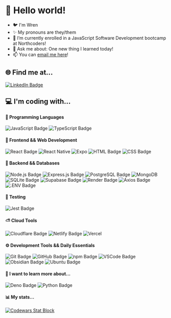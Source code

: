# 👋 Hello world!
- 🐦 I'm Wren
- ✨ My pronouns are they/them
- 🌱 I’m currently enrolled in a JavaScript Software Development bootcamp at Northcoders!
- 💬 Ask me about: One new thing I learned today!
- 📫 You can [email me here](mailto:wren.hawthorne@outlook.com)!

## 🌐 Find me at...
[![LinkedIn Badge](https://img.shields.io/badge/LinkedIn-24283b?style=for-the-badge&logo=linkedin&logoColor=0A66C2)](https://linkedin.com/in/wren-h) 

## 💻 I'm coding with...
#### 🔨 Programming Languages
![JavaScript Badge](https://img.shields.io/badge/-JavaScript-24283b?style=for-the-badge&logo=javascript&logoColor=EBCB8B)
![TypeScript Badge](https://img.shields.io/badge/-TypeScript-24283b?style=for-the-badge&logo=typescript&logoColor=3178C6)

#### 🚧 Frontend && Web Development
![React Badge](https://img.shields.io/badge/-React-24283b?style=for-the-badge&logo=react&logoColor=BF616A)
![React Native](https://img.shields.io/badge/React_Native-24283b?style=for-the-badge&logo=react&logoColor=%2361DAFB)
![Expo](https://img.shields.io/badge/Expo-24283b?style=for-the-badge&logo=expo&logoColor=000020)
![HTML Badge](https://img.shields.io/badge/-HTML-24283b?style=for-the-badge&logo=html5&logoColor=D08770)
![CSS Badge](https://img.shields.io/badge/-CSS-24283b?style=for-the-badge&logo=css3&logoColor=81A1C1)

#### 💽 Backend && Databases
![Node.js Badge](https://img.shields.io/badge/-Node.js-24283b?style=for-the-badge&logo=node.js&logoColor=A3BE8C)
![Express.js Badge](https://img.shields.io/badge/Express.js-24283b?style=for-the-badge&logo=express&logoColor=%2361DAFB)
![PostgreSQL Badge](https://img.shields.io/badge/-PostgreSQL-24283b?style=for-the-badge&logo=postgresql&logoColor=81A1C1)
![MongoDB](https://img.shields.io/badge/MongoDB-24283b?style=for-the-badge&logo=mongodb&logoColor=234ea94b)
![SQLite Badge](https://img.shields.io/badge/-SQLite-24283b?style=for-the-badge&logo=sqlite&logoColor=B48EAD)
![Supabase Badge](https://img.shields.io/badge/Supabase-24283b?style=for-the-badge&logo=supabase&logoColor=3FCF8E)
![Render Badge](https://img.shields.io/badge/Render-24283b?logo=render&logoColor=fff&style=for-the-badge)
![Axios Badge](https://img.shields.io/badge/Axios-24283b?logo=axios&logoColor=5A29E4&style=for-the-badge)
![.ENV Badge](https://img.shields.io/badge/.ENV-24283b?logo=dotenv&logoColor=ECD53F&style=for-the-badge)

#### 🧪 Testing
![Jest Badge](https://img.shields.io/badge/-Jest-24283b?style=for-the-badge&logo=jest&logoColor=8c4351)

#### ⛅ Cloud Tools
![Cloudflare Badge](https://img.shields.io/badge/Cloudflare-24283b?style=for-the-badge&logo=Cloudflare&logoColor=F38020)
![Netlify Badge](https://img.shields.io/badge/Netlify-24283b?style=for-the-badge&logo=netlify&logoColor=#00C7B7)
![Vercel](https://img.shields.io/badge/Vercel-24283b?style=for-the-badge&logo=vercel&logoColor=#23000000)

#### ⚙ Development Tools && Daily Essentials
![Git Badge](https://img.shields.io/badge/-Git-24283b?style=for-the-badge&logo=git&logoColor=5E81AC)
![GitHub Badge](https://img.shields.io/badge/-GitHub-24283b?style=for-the-badge&logo=github&logoColor=8FBCBB)
![npm Badge](https://img.shields.io/badge/-npm-24283b?style=for-the-badge&logo=npm&logoColor=BF616A)
![VSCode Badge](https://custom-icon-badges.demolab.com/badge/Visual%20Studio%20Code-24283b?style=for-the-badge&logo=vsc&logoColor=0078d7)
![Obsidian Badge](https://img.shields.io/badge/Obsidian-24283b?style=for-the-badge&logo=obsidian&logoColor=8B5CF6)
![Ubuntu Badge](https://img.shields.io/badge/Ubuntu-24283b?style=for-the-badge&logo=ubuntu&logoColor=E95420)

#### 👀 I want to learn more about...
![Deno Badge](https://img.shields.io/badge/Deno-24283b?style=for-the-badge&logo=deno&logoColor=fff)
![Python Badge](https://img.shields.io/badge/-Python-24283b?style=for-the-badge&logo=python&logoColor=EBCB8B)

#### 📊 My stats...
[![Codewars Stat Block](https://github.r2v.ch/codewars?user=smlbrd&theme=purple_dark)](https://www.codewars.com/users/smlbrd)
